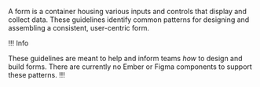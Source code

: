 A form is a container housing various inputs and controls that display and collect data. These guidelines identify common patterns for designing and assembling a consistent, user-centric form.

!!! Info

These guidelines are meant to help and inform teams _how_ to design and build forms. There are currently no Ember or Figma components to support these patterns.
!!!